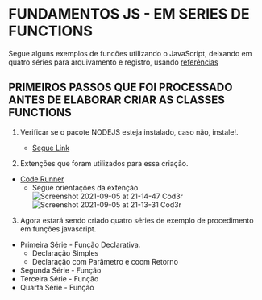 # FUNDAMENTOS JS - EM SERIES DE FUNCTIONS
Segue alguns exemplos de funcões utilizando o JavaScript, deixando em quatro séries para arquivamento e registro, usando [referências](https://www.cod3r.com.br/courses/take/javascript-funcional-fundamentos/lessons/16323810-explicacoes-iniciais)

## PRIMEIROS PASSOS QUE FOI PROCESSADO ANTES DE ELABORAR CRIAR AS CLASSES FUNCTIONS

1. Verificar se o pacote NODEJS esteja instalado, caso não, instale!.

    - [Segue Link](https://nodejs.org/en/)

2. Extenções que foram utilizados para essa criação.

  - [Code Runner](https://marketplace.visualstudio.com/items?itemName=formulahendry.code-runner)
    - Segue orientações da extenção
     ![Screenshot 2021-09-05 at 21-14-47 Cod3r](https://user-images.githubusercontent.com/52793184/132145348-2b187bd1-823e-4964-a7cc-02e88b5f776c.png)
     ![Screenshot 2021-09-05 at 21-13-31 Cod3r](https://user-images.githubusercontent.com/52793184/132145317-b5ccedb9-2448-47c5-bdc0-1334d2854b3b.png)

3. Agora estará sendo criado quatro séries de exemplo de procedimento em funções javascript.

  - Primeira Série - Função Declarativa.
    - Declaração Simples
    - Declaração com Parãmetro e coom Retorno
  - Segunda Série - Função
  - Terceira Série - Função
  - Quarta Série - Função
